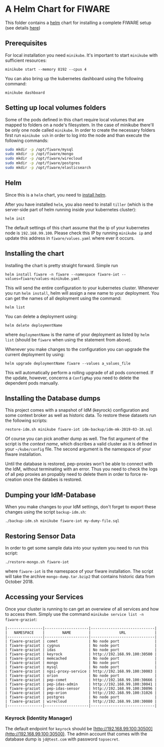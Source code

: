 # A Helm Chart for FIWARE

This folder contains a [helm](https://helm.sh/) chart for installing a complete FIWARE setup (see details [here](CHART.md))

## Prerequisites

For local installation you need `minikube`. It's important to start `minikube` with sufficient resources:

`minikube start --memory 8192 --cpus 4`

You can also bring up the kubernetes dashboard using the following command:

`minikube dashboard`

## Setting up local volumes folders

Some of the pods defined in this chart require local volumes that are mapped to folders on a node's filesystem. In the case of minikube there'll be only one node called `minikube`. In order to create the necessary folders first run `minikube ssh` in order to log into the node and than execute the following commands:

```bash
sudo mkdir -p /opt/fiware/mysql
sudo mkdir -p /opt/fiware/mongo
sudo mkdir -p /opt/fiware/wirecloud
sudo mkdir -p /opt/fiware/postgres
sudo mkdir -p /opt/fiware/elasticsearch
```

## Helm

Since this is a `helm` chart, you need to [install helm](https://docs.helm.sh/using_helm/#installing-helm).

After you have installed `helm`, you also need to install `tiller` (which is the server-side part of helm running inside your kubernetes cluster):

`helm init`

The default settings of this chart assume that the ip of your kubernetes node is `192.168.99.100`. Please check this IP by running `minikube ip` and update this address in `fiware/values.yaml` where ever it occurs.

## Installing the chart

Installing the chart is pretty straight forward. Simple run

`helm install fiware -n fiware --namespace fiware-iot --values=fiware/values-minikube.yaml`

This will send the entire configuration to your kubernetes cluster. Whenever you run `helm install`, helm will assign a new name to your deployment. You can get the names of all deployment using the command:

`helm list`

You can delete a deployment using:

`helm delete deploymentName`

where `deploymentName` is the name of your deployment as listed by `helm list` (should be `fiware` when using the statement from above).

Whenever you make changes to the configuration you can upgrade the current deployment by using:

`helm upgrade deploymentName fiware --values a_values_file
`

This will automatically perform a rolling upgrade of all pods concerned. If the update, however, concerns a `ConfigMap` you need to delete the dependent pods manually.

## Installing the Database dumps

This project comes with a snapshot of IdM (keyrock) configuration and some context broker as well as historic data. To restore these datasets run the following scripts:

 `restore-idm.sh minikube fiware-iot idm-backup/idm-mk-2019-03-10.sql`

Of course you can pick another dump as well. The fist argument of the script is the _context name_, which discribes a valid cluster as it is defined in your `~/kube/config` file. The second argument is the namespace of your fiware installation.

Until the database is restored, pep-proxies won't be able to connect with the IdM, without terminating with an error. Thus you need to check the logs of all pep proxies an propably need to delete them in order to force re-creation once the databes is restored.

## Dumping your IdM-Database

When you make changes to your IdM settings, don't forget to export these changes using the script `backup-idm.sh`:

`./backup-idm.sh minikube fiware-iot my-dumy-file.sql`


## Restoring Sensor Data

In order to get some sample data into your system you need to run this script:

`./restore-mongo.sh fiware-iot`

where `fiware-iot` is the namespace of your fiware installation. The script will take the archive `mongo-dump.tar.bzip2` that contains historic data from October 2018.

## Accessing your Services

Once your cluster is running to can get an overwiew of all services and how to access them. Simply use the command `minikube service list -n fiware-graziot`:

```
|----------------|--------------------|-----------------------------|
|   NAMESPACE    |        NAME        |             URL             |
|----------------|--------------------|-----------------------------|
| fiware-graziot | comet              | No node port                |
| fiware-graziot | cygnus             | No node port                |
| fiware-graziot | idas               | No node port                |
| fiware-graziot | keyrock            | http://192.168.99.100:30500 |
| fiware-graziot | memcached          | No node port                |
| fiware-graziot | mongo              | No node port                |
| fiware-graziot | mysql              | No node port                |
| fiware-graziot | ngsi-proxy-service | http://192.168.99.100:30003 |
| fiware-graziot | orion              | No node port                |
| fiware-graziot | pep-comet          | http://192.168.99.100:30666 |
| fiware-graziot | pep-idas-admin     | http://192.168.99.100:30041 |
| fiware-graziot | pep-idas-sensor    | http://192.168.99.100:30896 |
| fiware-graziot | pep-orion          | http://192.168.99.100:31026 |
| fiware-graziot | postgres           | No node port                |
| fiware-graziot | wirecloud          | http://192.168.99.100:30080 |
|----------------|--------------------|-----------------------------|
```

### Keyrock (Identity Manager)

The default endpoint for `keyrock` should be [http://192.168.99.100:30500](http://192.168.99.100:30500). The admin account that comes with the database dump is `jd@test.com` with password  `topsecret`.
